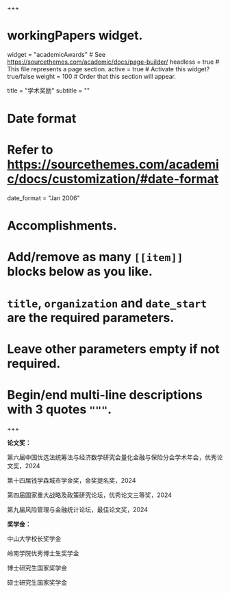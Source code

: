 +++
# workingPapers widget.
widget = "academicAwards"  # See https://sourcethemes.com/academic/docs/page-builder/
headless = true  # This file represents a page section.
active = true  # Activate this widget? true/false
weight = 100  # Order that this section will appear.

title = "学术奖励"
subtitle = ""

# Date format
#   Refer to https://sourcethemes.com/academic/docs/customization/#date-format
date_format = "Jan 2006"

# Accomplishments.
#   Add/remove as many `[[item]]` blocks below as you like.
#   `title`, `organization` and `date_start` are the required parameters.
#   Leave other parameters empty if not required.
#   Begin/end multi-line descriptions with 3 quotes `"""`.

+++

**论文奖：**

第六届中国优选法统筹法与经济数学研究会量化金融与保险分会学术年会，优秀论文奖，2024

第十四届钱学森城市学金奖，金奖提名奖，2024

第四届国家重大战略及政策研究论坛，优秀论文三等奖，2024

第九届风险管理与金融统计论坛，最佳论文奖，2024

**奖学金：**

中山大学校长奖学金

岭南学院优秀博士生奖学金

博士研究生国家奖学金

硕士研究生国家奖学金
